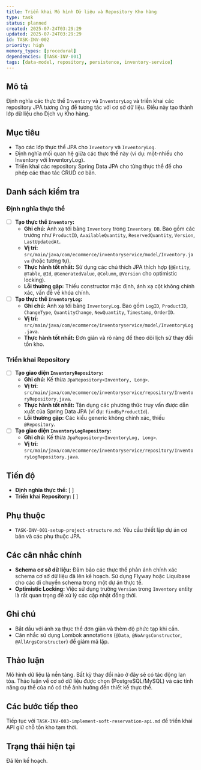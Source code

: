 ```yaml
---
title: Triển khai Mô hình Dữ liệu và Repository Kho hàng
type: task
status: planned
created: 2025-07-24T03:29:29
updated: 2025-07-24T03:29:29
id: TASK-INV-002
priority: high
memory_types: [procedural]
dependencies: [TASK-INV-001]
tags: [data-model, repository, persistence, inventory-service]
---
```


## Mô tả

Định nghĩa các thực thể `Inventory` và `InventoryLog` và triển khai các repository JPA tương ứng để tương tác với cơ sở dữ liệu. Điều này tạo thành lớp dữ liệu cho Dịch vụ Kho hàng.

## Mục tiêu

*   Tạo các lớp thực thể JPA cho `Inventory` và `InventoryLog`.
*   Định nghĩa mối quan hệ giữa các thực thể này (ví dụ: một-nhiều cho Inventory với InventoryLog).
*   Triển khai các repository Spring Data JPA cho từng thực thể để cho phép các thao tác CRUD cơ bản.

## Danh sách kiểm tra

### Định nghĩa thực thể
- [ ] **Tạo thực thể `Inventory`:**
    - **Ghi chú:** Ánh xạ tới bảng `Inventory` trong `Inventory DB`. Bao gồm các trường như `ProductID`, `AvailableQuantity`, `ReservedQuantity`, `Version`, `LastUpdatedAt`.
    - **Vị trí:** `src/main/java/com/ecommerce/inventoryservice/model/Inventory.java` (hoặc tương tự).
    - **Thực hành tốt nhất:** Sử dụng các chú thích JPA thích hợp (`@Entity`, `@Table`, `@Id`, `@GeneratedValue`, `@Column`, `@Version` cho optimistic locking).
    - **Lỗi thường gặp:** Thiếu constructor mặc định, ánh xạ cột không chính xác, vấn đề về khóa chính.
- [ ] **Tạo thực thể `InventoryLog`:**
    - **Ghi chú:** Ánh xạ tới bảng `InventoryLog`. Bao gồm `LogID`, `ProductID`, `ChangeType`, `QuantityChange`, `NewQuantity`, `Timestamp`, `OrderID`.
    - **Vị trí:** `src/main/java/com/ecommerce/inventoryservice/model/InventoryLog.java`.
    - **Thực hành tốt nhất:** Đơn giản và rõ ràng để theo dõi lịch sử thay đổi tồn kho.

### Triển khai Repository
- [ ] **Tạo giao diện `InventoryRepository`:**
    - **Ghi chú:** Kế thừa `JpaRepository<Inventory, Long>`.
    - **Vị trí:** `src/main/java/com/ecommerce/inventoryservice/repository/InventoryRepository.java`.
    - **Thực hành tốt nhất:** Tận dụng các phương thức truy vấn được dẫn xuất của Spring Data JPA (ví dụ: `findByProductId`).
    - **Lỗi thường gặp:** Các kiểu generic không chính xác, thiếu `@Repository`.
- [ ] **Tạo giao diện `InventoryLogRepository`:**
    - **Ghi chú:** Kế thừa `JpaRepository<InventoryLog, Long>`.
    - **Vị trí:** `src/main/java/com/ecommerce/inventoryservice/repository/InventoryLogRepository.java`.

## Tiến độ

*   **Định nghĩa thực thể:** [ ]
*   **Triển khai Repository:** [ ]

## Phụ thuộc

*   `TASK-INV-001-setup-project-structure.md`: Yêu cầu thiết lập dự án cơ bản và các phụ thuộc JPA.

## Các cân nhắc chính

*   **Schema cơ sở dữ liệu:** Đảm bảo các thực thể phản ánh chính xác schema cơ sở dữ liệu đã lên kế hoạch. Sử dụng Flyway hoặc Liquibase cho các di chuyển schema trong một dự án thực tế.
*   **Optimistic Locking:** Việc sử dụng trường `Version` trong `Inventory` entity là rất quan trọng để xử lý các cập nhật đồng thời.

## Ghi chú

*   Bắt đầu với ánh xạ thực thể đơn giản và thêm độ phức tạp khi cần.
*   Cân nhắc sử dụng Lombok annotations (`@Data`, `@NoArgsConstructor`, `@AllArgsConstructor`) để giảm mã lặp.

## Thảo luận

Mô hình dữ liệu là nền tảng. Bất kỳ thay đổi nào ở đây sẽ có tác động lan tỏa. Thảo luận về cơ sở dữ liệu được chọn (PostgreSQL/MySQL) và các tính năng cụ thể của nó có thể ảnh hưởng đến thiết kế thực thể.

## Các bước tiếp theo

Tiếp tục với `TASK-INV-003-implement-soft-reservation-api.md` để triển khai API giữ chỗ tồn kho tạm thời.

## Trạng thái hiện tại

Đã lên kế hoạch.